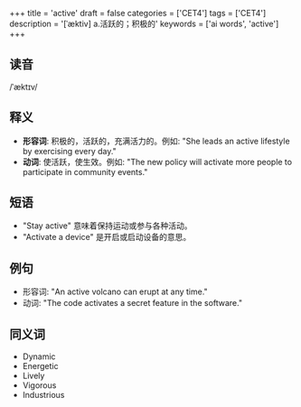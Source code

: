 +++
title = 'active'
draft = false
categories = ['CET4']
tags = ['CET4']
description = '[ˈæktiv] a.活跃的；积极的'
keywords = ['ai words', 'active']
+++

## 读音
/ˈæktɪv/

## 释义
- **形容词**: 积极的，活跃的，充满活力的。例如: "She leads an active lifestyle by exercising every day."
- **动词**: 使活跃，使生效。例如: "The new policy will activate more people to participate in community events."

## 短语
- "Stay active" 意味着保持运动或参与各种活动。
- "Activate a device" 是开启或启动设备的意思。

## 例句
- 形容词: "An active volcano can erupt at any time."
- 动词: "The code activates a secret feature in the software."

## 同义词
- Dynamic
- Energetic
- Lively
- Vigorous
- Industrious
